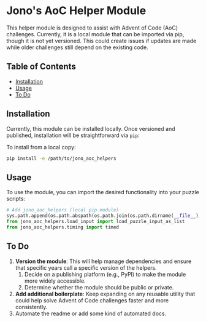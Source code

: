 # Jono's AoC Helper Module <!-- omit in toc -->

This helper module is designed to assist with Advent of Code (AoC) challenges. Currently, it is a local module that can be imported via pip, though it is not yet versioned. This could create issues if updates are made while older challenges still depend on the existing code.

## Table of Contents <!-- omit in toc -->

- [Installation](#installation)
- [Usage](#usage)
- [To Do](#to-do)

## Installation

Currently, this module can be installed locally. Once versioned and published, installation will be straightforward via `pip`:

To install from a local copy:

```sh
pip install -e /path/to/jono_aoc_helpers
```

## Usage

To use the module, you can import the desired functionality into your puzzle scripts:

```python
# Add jono_aoc_helpers (local pip module)
sys.path.append(os.path.abspath(os.path.join(os.path.dirname(__file__), "..", "..")))
from jono_aoc_helpers.load_input import load_puzzle_input_as_list
from jono_aoc_helpers.timing import timed
```

## To Do

1. **Version the module**: This will help manage dependencies and ensure that specific years call a specific version of the helpers.
   1. Decide on a publishing platform (e.g., PyPI) to make the module more widely accessible.
   2. Determine whether the module should be public or private.
2. **Add additional boilerplate**: Keep expanding on any reusable utility that could help solve Advent of Code challenges faster and more consistently.
3. Automate the readme or add some kind of automated docs.
